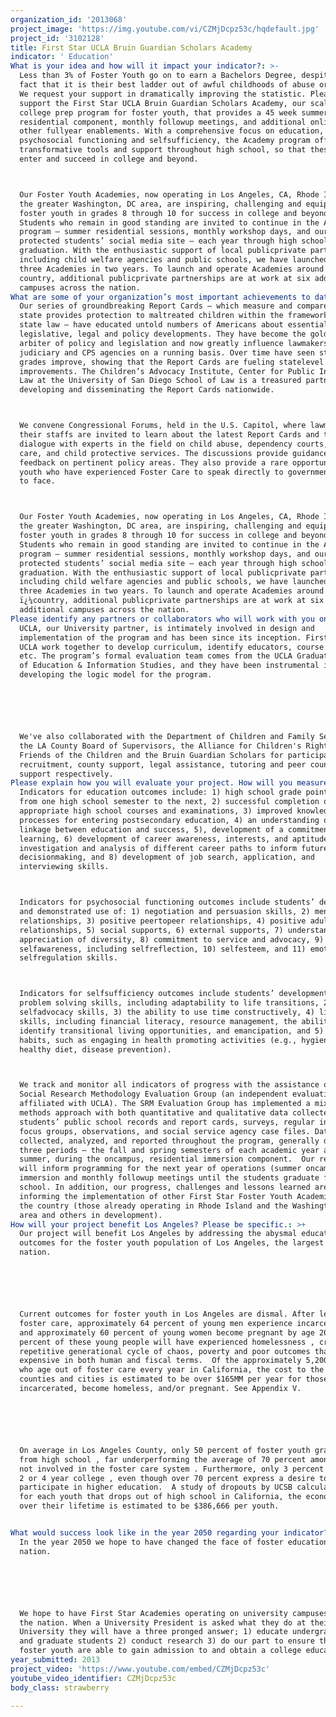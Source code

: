```yaml
---
organization_id: '2013068'
project_image: 'https://img.youtube.com/vi/CZMjDcpz53c/hqdefault.jpg'
project_id: '3102128'
title: First Star UCLA Bruin Guardian Scholars Academy
indicator: ' Education'
What is your idea and how will it impact your indicator?: >-
  Less than 3% of Foster Youth go on to earn a Bachelors Degree, despite the
  fact that it is their best ladder out of awful childhoods of abuse or neglect.
  We request your support in dramatically improving the statistic. Please
  support the First Star UCLA Bruin Guardian Scholars Academy, our scalable
  college prep program for foster youth, that provides a 45 week summer
  residential component, monthly followup meetings, and additional online and
  other fullyear enablements. With a comprehensive focus on education,
  psychosocial functioning and selfsufficiency, the Academy program offers
  transformative tools and support throughout high school, so that these youth
  enter and succeed in college and beyond.



  Our Foster Youth Academies, now operating in Los Angeles, CA, Rhode Island and
  the greater Washington, DC area, are inspiring, challenging and equipping
  foster youth in grades 8 through 10 for success in college and beyond.
  Students who remain in good standing are invited to continue in the Academy
  program — summer residential sessions, monthly workshop days, and our
  protected students’ social media site — each year through high school
  graduation. With the enthusiastic support of local publicprivate partnerships,
  including child welfare agencies and public schools, we have launched these
  three Academies in two years. To launch and operate Academies around the
  country, additional publicprivate partnerships are at work at six additional
  campuses across the nation.
What are some of your organization’s most important achievements to date?: >-
  Our series of groundbreaking Report Cards — which measure and compare how each
  state provides protection to maltreated children within the framework of its
  state law — have educated untold numbers of Americans about essential
  legislative, legal and policy developments. They have become the gold standard
  arbiter of policy and legislation and now greatly influence lawmakers, the
  judiciary and CPS agencies on a running basis. Over time have seen states’
  grades improve, showing that the Report Cards are fueling statelevel
  improvements. The Children’s Advocacy Institute, Center for Public Interest
  Law at the University of San Diego School of Law is a treasured partner in
  developing and disseminating the Report Cards nationwide.



  We convene Congressional Forums, held in the U.S. Capitol, where lawmakers and
  their staffs are invited to learn about the latest Report Cards and to
  dialogue with experts in the field on child abuse, dependency courts, foster
  care, and child protective services. The discussions provide guidance and
  feedback on pertinent policy areas. They also provide a rare opportunity for
  youth who have experienced Foster Care to speak directly to government, face
  to face.



  Our Foster Youth Academies, now operating in Los Angeles, CA, Rhode Island and
  the greater Washington, DC area, are inspiring, challenging and equipping
  foster youth in grades 8 through 10 for success in college and beyond.
  Students who remain in good standing are invited to continue in the Academy
  program — summer residential sessions, monthly workshop days, and our
  protected students’ social media site — each year through high school
  graduation. With the enthusiastic support of local publicprivate partnerships,
  including child welfare agencies and public schools, we have launched these
  three Academies in two years. To launch and operate Academies around the
  ï¿¼country, additional publicprivate partnerships are at work at six
  additional campuses across the nation.
Please identify any partners or collaborators who will work with you on this project.: >-
  UCLA, our University partner, is intimately involved in design and
  implementation of the program and has been since its inception. First Star and
  UCLA work together to develop curriculum, identify educators, course selection
  etc. The program’s formal evaluation team comes from the UCLA Graduate School
  of Education & Information Studies, and they have been instrumental in
  developing the logic model for the program.






  We've also collaborated with the Department of Children and Family Services,
  the LA County Board of Supervisors, the Alliance for Children's Rights, United
  Friends of the Children and the Bruin Guardian Scholars for participant
  recruitment, county support, legal assistance, tutoring and peer counselor
  support respectively. 
Please explain how you will evaluate your project. How will you measure success?: >-
  Indicators for education outcomes include: 1) high school grade point averages
  from one high school semester to the next, 2) successful completion of
  appropriate high school courses and examinations, 3) improved knowledge of the
  processes for entering postsecondary education, 4) an understanding of the
  linkage between education and success, 5), development of a commitment to
  learning, 6) development of career awareness, interests, and aptitudes, 7)
  investigation and analysis of different career paths to inform future
  decisionmaking, and 8) development of job search, application, and
  interviewing skills.



  Indicators for psychosocial functioning outcomes include students’ development
  and demonstrated use of: 1) negotiation and persuasion skills, 2) mentor
  relationships, 3) positive peertopeer relationships, 4) positive adultyouth
  relationships, 5) social supports, 6) external supports, 7) understanding and
  appreciation of diversity, 8) commitment to service and advocacy, 9)
  selfawareness, including selfreflection, 10) selfesteem, and 11) emotional
  selfregulation skills.



  Indicators for selfsufficiency outcomes include students’ development of: 1)
  problem solving skills, including adaptability to life transitions, 2)
  selfadvocacy skills, 3) the ability to use time constructively, 4) life
  skills, including financial literacy, resource management, the ability to
  identify transitional living opportunities, and emancipation, and 5) healthy
  habits, such as engaging in health promoting activities (e.g., hygiene,
  healthy diet, disease prevention).



  We track and monitor all indicators of progress with the assistance of the
  Social Research Methodology Evaluation Group (an independent evaluation team
  affiliated with UCLA). The SRM Evaluation Group has implemented a mixed
  methods approach with both quantitative and qualitative data collected from
  students’ public school records and report cards, surveys, regular interviews,
  focus groups, observations, and social service agency case files. Data is
  collected, analyzed, and reported throughout the program, generally during
  three periods — the fall and spring semesters of each academic year and in the
  summer, during the oncampus, residential immersion component.  Our results
  will inform programming for the next year of operations (summer oncampus
  immersion and monthly followup meetings until the students graduate from high
  school. In addition, our progress, challenges and lessons learned are
  informing the implementation of other First Star Foster Youth Academies around
  the country (those already operating in Rhode Island and the Washington, DC
  area and others in development).
How will your project benefit Los Angeles? Please be specific.: >+
  Our project will benefit Los Angeles by addressing the abysmal educational
  outcomes for the foster youth population of Los Angeles, the largest in the
  nation. 






  Current outcomes for foster youth in Los Angeles are dismal. After leaving
  foster care, approximately 64 percent of young men experience incarceration ,
  and approximately 60 percent of young women become pregnant by age 20 , and 24
  percent of these young people will have experienced homelessness , creating a
  repetitive generational cycle of chaos, poverty and poor outcomes that are
  expensive in both human and fiscal terms.  Of the approximately 5,200 youth
  who age out of foster care every year in California, the cost to the state,
  counties and cities is estimated to be over $165MM per year for those that are
  incarcerated, become homeless, and/or pregnant. See Appendix V.






  On average in Los Angeles County, only 50 percent of foster youth graduate
  from high school , far underperforming the average of 70 percent among youth
  not involved in the foster care system . Furthermore, only 3 percent graduate
  2 or 4 year college , even though over 70 percent express a desire to
  participate in higher education.  A study of dropouts by UCSB calculates that
  for each youth that drops out of high school in California, the economic loss
  over their lifetime is estimated to be $386,666 per youth. 


What would success look like in the year 2050 regarding your indicator?: >-
  In the year 2050 we hope to have changed the face of foster education in this
  nation.  






  We hope to have First Star Academies operating on university campuses across
  the nation. When a University President is asked what they do at their
  University they will have a three pronged answer; 1) educate undergraduates
  and graduate students 2) conduct research 3) do our part to ensure the nations
  foster youth are able to gain admission to and obtain a college education.
year_submitted: 2013
project_video: 'https://www.youtube.com/embed/CZMjDcpz53c'
youtube_video_identifier: CZMjDcpz53c
body_class: strawberry

---
```

